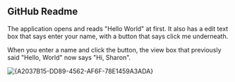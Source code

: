 ## GitHub Readme

The application opens and reads "Hello World" at first.
It also has a edit text box that says enter your name, 
with a button that says click me underneath.

When you enter a name and click the button, the view box that
previously said "Hello, World" now says "Hi, Sharon".

![{A2037B15-DD89-4562-AF6F-78E1459A3ADA}](https://github.com/user-attachments/assets/e627665d-421e-415e-8e68-37cc7ac7aaf5)
